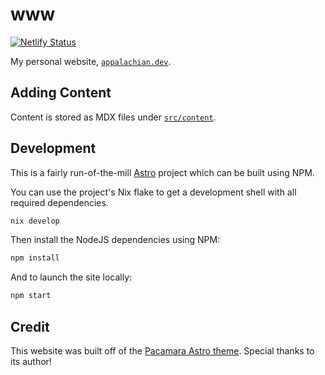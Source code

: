 # www

[![Netlify Status](https://api.netlify.com/api/v1/badges/de5715b8-86cf-4b23-8168-73f9734ff266/deploy-status)](https://app.netlify.com/sites/appalachian/deploys)

My personal website, [`appalachian.dev`](https://appalachian.dev).

## Adding Content

Content is stored as MDX files under [`src/content`](./src/content/).

## Development

This is a fairly run-of-the-mill [Astro](https://astro.build) project which can
be built using NPM.

You can use the project's Nix flake to get a development shell with all required dependencies.

```sh
nix develop
```

Then install the NodeJS dependencies using NPM:

```sh
npm install
```

And to launch the site locally:

```sh
npm start
```

## Credit

This website was built off of the [Pacamara Astro theme](https://github.com/palmiak/pacamara-astro). Special thanks to its
author!
